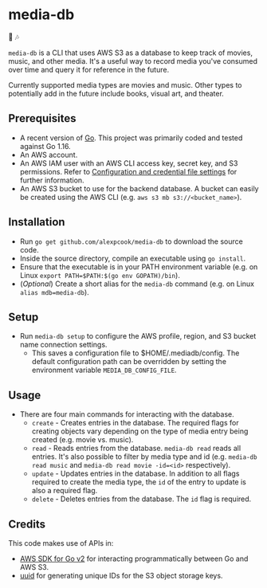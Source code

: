 # media-db

🎥 🎶

`media-db` is a CLI that uses AWS S3 as a database to keep track of movies, music, and other media. It's a useful way to record media you've consumed over time and query it for reference in the future.

Currently supported media types are movies and music. Other types to potentially add in the future include books, visual art, and theater.

## Prerequisites

* A recent version of [Go](https://golang.org/). This project was primarily coded and tested against Go 1.16.
* An AWS account.
* An AWS IAM user with an AWS CLI access key, secret key, and S3 permissions. Refer to [Configuration and credential file settings](https://docs.aws.amazon.com/cli/latest/userguide/cli-configure-files.html) for further information.
* An AWS S3 bucket to use for the backend database. A bucket can easily be created using the AWS CLI (e.g. `aws s3 mb s3://<bucket_name>`).

## Installation

* Run `go get github.com/alexpcook/media-db` to download the source code.
* Inside the source directory, compile an executable using `go install`.
* Ensure that the executable is in your PATH environment variable (e.g. on Linux `export PATH=$PATH:$(go env GOPATH)/bin`).
* (_Optional_) Create a short alias for the `media-db` command (e.g. on Linux `alias mdb=media-db`).

## Setup

* Run `media-db setup` to configure the AWS profile, region, and S3 bucket name connection settings.
  * This saves a configuration file to $HOME/.mediadb/config. The default configuration path can be overridden by setting the environment variable `MEDIA_DB_CONFIG_FILE`.

## Usage

* There are four main commands for interacting with the database.
  * `create` - Creates entries in the database. The required flags for creating objects vary depending on the type of media entry being created (e.g. movie vs. music).
  * `read` - Reads entries from the database. `media-db read` reads all entries. It's also possible to filter by media type and id (e.g. `media-db read music` and `media-db read movie -id=<id>` respectively).
  * `update` - Updates entries in the database. In addition to all flags required to create the media type, the `id` of the entry to update is also a required flag.
  * `delete` - Deletes entries from the database. The `id` flag is required.

## Credits

This code makes use of APIs in:

* [AWS SDK for Go v2](https://github.com/aws/aws-sdk-go-v2/) for interacting programmatically between Go and AWS S3.
* [uuid](https://github.com/google/uuid) for generating unique IDs for the S3 object storage keys.

